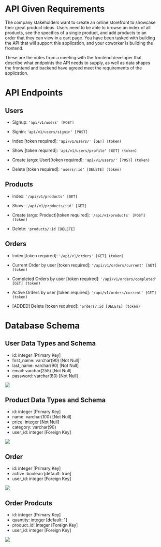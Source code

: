 # API Given Requirements

The company stakeholders want to create an online storefront to showcase their great product ideas. Users need to be able to browse an index of all products, see the specifics of a single product, and add products to an order that they can view in a cart page. You have been tasked with building the API that will support this application, and your coworker is building the frontend.

These are the notes from a meeting with the frontend developer that describe what endpoints the API needs to supply, as well as data shapes the frontend and backend have agreed meet the requirements of the application.

# API Endpoints

## Users

-   Signup: `'api/v1/users' [POST]`

-   Signin: `'api/v1/users/signin' [POST]`
-   Index [token required]: `'api/v1/users/' [GET] (token)`
-   Show [token required]: `'api/v1/users/profile' [GET] (token)`
-   Create (args: User)[token required]: `'api/v1/users/' [POST] (token)`
-   Delete [token required]: `'users/:id' [DELETE] (token)`

## Products

-   Index: `'/api/v1/products' [GET]`

-   Show: `'/api/v1/products/:id' [GET]`
-   Create (args: Product)[token required]: `'/api/v1/products' [POST] (token)`
-   Delete: `'products/:id [DELETE]`

## Orders

-   Index [token required]: `'/api/v1/orders' [GET] (token)`

-   Current Order by user [token required]: `'/api/v1/orders/current' [GET] (token)`
-   Completed Orders by user [token required]: `'/api/v1/orders/completed' [GET] (token)`
-   Active Orders by user [token required]: `'/api/v1/orders/current' [GET] (token)`
-   [ADDED] Delete [token required]: `'orders/:id [DELETE] (token)`

# Database Schema

## User Data Types and Schema

-   id: integer [Primary Key]
-   first_name: varchar(90) [Not Null]
-   last_name: varchar(90) [Not Null]
-   email: varchar(255) [Not Null]
-   password: varchar(80) [Not Null]

![](https://i.imgur.com/TVNzICs.png)

## Product Data Types and Schema

-   id: integer [Primary Key]
-   name: varchar(100) [Not Null]
-   price: integer [Not Null]
-   category: varchar(90)
-   user_id: integer [Foreign Key]

![](https://i.imgur.com/CRjr6sw.png)

## Order

-   id: integer [Primary Key]
-   active: boolean [default: true]
-   user_id: integer [Foreign Key]

![](https://i.imgur.com/lCeOYmQ.png)

## Order Prodcuts

-   id: integer [Primary Key]
-   quantity: integer [default: 1]
-   product_id: integer [Foreign Key]
-   user_id: integer [Foreign Key]

![](https://i.imgur.com/YbwdxAN.png)
